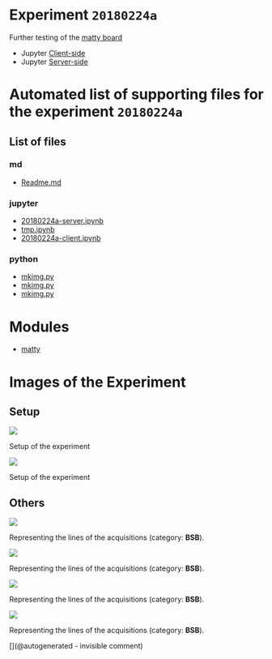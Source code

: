 # Experiment `20180224a`

Further testing of the [matty board](/matty/)

* Jupyter [Client-side](/matty/20180224a/20180224a-client.ipynb)
* Jupyter [Server-side](/matty/20180224a/20180224a-server.ipynb)


# Automated list of supporting files for the __experiment `20180224a`__

## List of files

### md

* [Readme.md](/matty/20180224a/Readme.md)


### jupyter

* [20180224a-server.ipynb](/matty/20180224a/20180224a-server.ipynb)
* [tmp.ipynb](/tmp.ipynb)
* [20180224a-client.ipynb](/matty/20180224a/20180224a-client.ipynb)


### python

* [mkimg.py](/matty/20180224a/mkimg.py)
* [mkimg.py](/matty/20201103a/mkimg.py)
* [mkimg.py](/matty/20180430a/mkimg.py)





# Modules

* [matty](/matty/)




# Images of the Experiment

## Setup

![](/matty/20180224a/images/IMG_20180224_195210.jpg)

Setup of the experiment

![](/matty/v0.1/images/IMG_20180224_195210.jpg)

Setup of the experiment

## Others

![](/matty/20180224a/images/y18-VGA@0x11-spimode1-12msps.jpg)

Representing the lines of the acquisitions (category: __BSB__).

![](/matty/20180224a/images/y16-VGA@0x11-spimode1-21msps.jpg)

Representing the lines of the acquisitions (category: __BSB__).

![](/matty/20180224a/images/y19-VGA@0x11-spimode1-10msps.jpg)

Representing the lines of the acquisitions (category: __BSB__).

![](/matty/20180224a/images/y17-VGA@0x11-spimode1-16msps.jpg)

Representing the lines of the acquisitions (category: __BSB__).










[](@autogenerated - invisible comment)